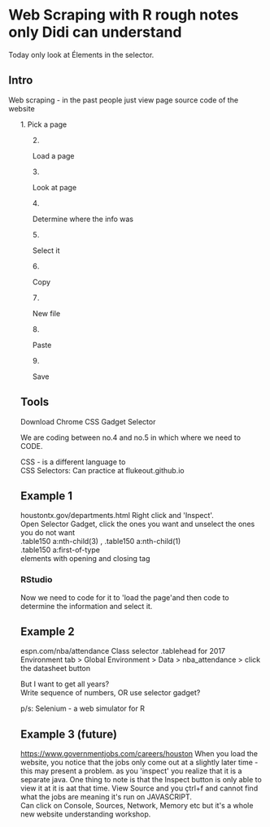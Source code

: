 # Web Scraping with R rough notes only Didi can understand

Today only look at Élements in the selector.

## Intro
Web scraping - in the past people just view page source code of the website  
<ol type="1"style="list-style-position:inside;">
1. Pick a page
  
2. Load a page

3. Look at page

4. Determine where the info was

5. Select it

6. Copy

7. New file

8. Paste

9. Save  

## Tools
Download Chrome CSS Gadget Selector

We are coding between no.4 and no.5 in which where we need to CODE.  

CSS - is a different language to   
CSS Selectors: Can practice at flukeout.github.io  

## Example 1

houstontx.gov/departments.html
Right click and 'Inspect'.  
Open Selector Gadget, click the ones you want and unselect the ones you do not want  
.table150 a:nth-child(3) , .table150 a:nth-child(1)  
.table150 a:first-of-type  
<a> </a> elements with opening and closing tag  

### RStudio  
Now we need to code for it to 'load the page'and then code to determine the information and select it.

## Example 2
espn.com/nba/attendance
Class selector .tablehead for 2017  
Environment tab > Global Environment > Data > nba_attendance > click the datasheet button  

But I want to get all years?  
Write sequence of numbers, OR use selector gadget?  

p/s: Selenium - a web simulator for R  

## Example 3 (future)
https://www.governmentjobs.com/careers/houston
When you load the website, you notice that the jobs only come out at a slightly later time - this may present a problem. as you 'inspect' you realize that it is a separate java. One thing to note is that the Inspect button is only able to view it at it is aat that time. View Source and you çtrl+f and cannot find what the jobs are meaning it's run on JAVASCRIPT.  
Can click on Console, Sources, Network, Memory etc but it's a whole new website understanding workshop.  


